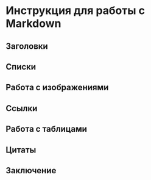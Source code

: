 # Инструкция для работы с Markdown

## Заголовки

## Списки

## Работа с изображениями

## Ссылки

## Работа с таблицами

## Цитаты

## Заключение